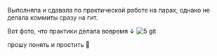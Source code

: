Выполняла и сдавала по практической работе на парах, однако не делала коммиты сразу на гит.

Вот фото, что практики делала вовремя ↓
![5 git](https://github.com/KaterinaZAB/mobile/assets/59415539/023eab46-2899-499c-b97c-57be4912045e)

прошу понять и простить 🥲
